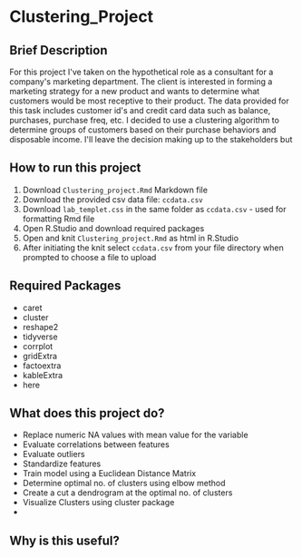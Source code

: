 # Clustering_Project
## Brief Description 
For this project I've taken on the hypothetical role as a consultant for a company's marketing department. The client is interested in forming a marketing strategy for a new product and wants to determine what customers would be most receptive to their product. The data provided for this task includes customer id's and credit card data such as balance, purchases, purchase freq, etc. I decided to use a clustering algorithm to determine groups of customers based on their purchase behaviors and disposable income. I'll leave the decision making up to the stakeholders but 

## How to run this project
1. Download `Clustering_project.Rmd` Markdown file
2. Download the provided csv data file: `ccdata.csv`
3. Download `lab_templet.css` in the same folder as `ccdata.csv` - used for formatting Rmd file
4. Open R.Studio and download required packages
5. Open and knit `Clustering_project.Rmd` as html in R.Studio 
6. After initiating the knit select `ccdata.csv` from your file directory when prompted to choose a file to upload

## Required Packages
- caret
- cluster
- reshape2
- tidyverse
- corrplot
- gridExtra
- factoextra
- kableExtra
- here

## What does this project do?
- Replace numeric NA values with mean value for the variable
- Evaluate correlations between features 
- Evaluate outliers
- Standardize features 
- Train model using a Euclidean Distance Matrix
- Determine optimal no. of clusters using elbow method
- Create a cut a dendrogram at the optimal no. of clusters
- Visualize Clusters using cluster package
- 

## Why is this useful?

